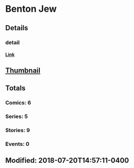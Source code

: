 # Benton  Jew 
## Details
### detail
#### [Link](http://marvel.com/comics/creators/7708/benton_jew?utm_campaign=apiRef&utm_source=225578a89fc76f3d20fbffda5d17a88d)
## [Thumbnail](http://i.annihil.us/u/prod/marvel/i/mg/b/40/image_not_available.jpg)
## Totals
### Comics: 6
### Series: 5
### Stories: 9
### Events: 0
## Modified: 2018-07-20T14:57:11-0400